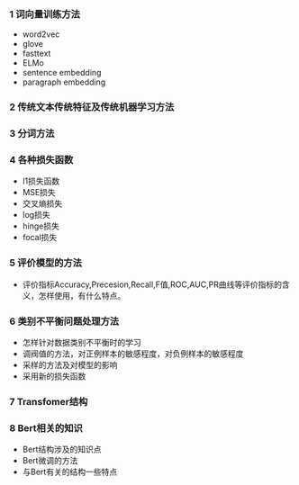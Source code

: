 ### 1 词向量训练方法
- word2vec
- glove
- fasttext
- ELMo
- sentence embedding
- paragraph embedding

### 2 传统文本传统特征及传统机器学习方法


### 3 分词方法

### 4 各种损失函数
- l1损失函数
- MSE损失
- 交叉熵损失
- log损失
- hinge损失
- focal损失

### 5 评价模型的方法
- 评价指标Accuracy,Precesion,Recall,F值,ROC,AUC,PR曲线等评价指标的含义，怎样使用，有什么特点。

### 6 类别不平衡问题处理方法
- 怎样针对数据类别不平衡时的学习
- 调阀值的方法，对正例样本的敏感程度，对负例样本的敏感程度
- 采样的方法及对模型的影响
- 采用新的损失函数

### 7 Transfomer结构


### 8 Bert相关的知识
- Bert结构涉及的知识点
- Bert微调的方法
- 与Bert有关的结构一些特点
